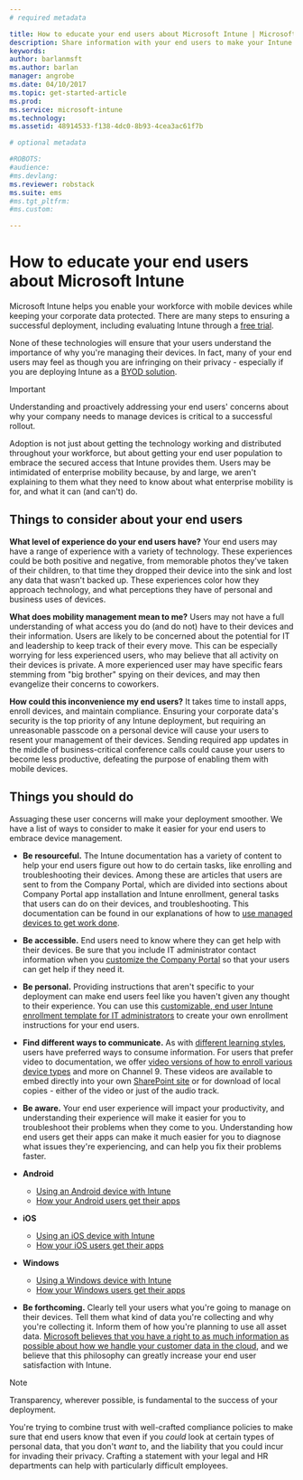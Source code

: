 ```yaml
---
# required metadata

title: How to educate your end users about Microsoft Intune | Microsoft Intune
description: Share information with your end users to make your Intune deployment successful.
keywords:
author: barlanmsft
ms.author: barlan
manager: angrobe
ms.date: 04/10/2017
ms.topic: get-started-article
ms.prod:
ms.service: microsoft-intune
ms.technology:
ms.assetid: 48914533-f138-4dc0-8b93-4cea3ac61f7b

# optional metadata

#ROBOTS:
#audience:
#ms.devlang:
ms.reviewer: robstack
ms.suite: ems
#ms.tgt_pltfrm:
#ms.custom:

---
```


# How to educate your end users about Microsoft Intune

Microsoft Intune helps you enable your workforce with mobile devices while keeping your corporate data protected. There are many steps to ensuring a successful deployment, including evaluating Intune through a [free trial](app-sdk.md).

None of these technologies will ensure that your users understand the importance of why you're managing their devices. In fact, many of your end users may feel as though you are infringing on their privacy - especially if you are deploying Intune as a [BYOD solution](/enterprise-mobility-security/solutions/byod-design-considerations-guide).

> [!Important]
> Understanding and proactively addressing your end users' concerns about why your company needs to manage devices is critical to a successful rollout.

Adoption is not just about getting the technology working and distributed throughout your workforce, but about getting your end user population to embrace the secured access that Intune provides them. Users may be intimidated of enterprise mobility because, by and large, we aren't explaining to them what they need to know about what enterprise mobility is for, and what it can (and can't) do.

## Things to consider about your end users

__What level of experience do your end users have?__ Your end users may have a range of experience with a variety of technology. These experiences could be both positive and negative, from memorable photos they've taken of their children, to that time they dropped their device into the sink and lost any data that wasn't backed up. These experiences color how they approach technology, and what perceptions they have of personal and business uses of devices.

__What does mobility management mean to me?__ Users may not have a full understanding of what access you do (and do not) have to their devices and their information. Users are likely to be concerned about the potential for IT and leadership to keep track of their every move. This can be especially worrying for less experienced users, who may believe that all activity on their devices is private. A more experienced user may have specific fears stemming from "big brother" spying on their devices, and may then evangelize their concerns to coworkers.

__How could this inconvenience my end users?__ It takes time to install apps, enroll devices, and maintain compliance. Ensuring your corporate data's security is the top priority of any Intune deployment, but requiring an unreasonable passcode on a personal device will cause your users to resent your management of their devices. Sending required app updates in the middle of business-critical conference calls could cause your users to become less productive, defeating the purpose of enabling them with mobile devices.

## Things you should do

Assuaging these user concerns will make your deployment smoother. We have a list of ways to consider to make it easier for your end users to embrace device management.

* __Be resourceful.__ The Intune documentation has a variety of content to help your end users figure out how to do certain tasks, like enrolling and troubleshooting their devices. Among these are articles that users are sent to from the Company Portal, which are divided into sections about Company Portal app installation and Intune enrollment, general tasks that users can do on their devices, and troubleshooting. This documentation can be found in our explanations of how to [use managed devices to get work done](/intune-user-help/use-managed-devices-to-get-work-done).

* __Be accessible.__ End users need to know where they can get help with their devices. Be sure that you include IT administrator contact information when you [customize the Company Portal](company-portal-customize.md) so that your users can get help if they need it.

* __Be personal.__ Providing instructions that aren't specific to your deployment can make end users feel like you haven't given any thought to their experience. You can use this [customizable, end user Intune enrollment template for IT administrators](https://gallery.technet.microsoft.com/office/Intune-End-User-Enrollment-3a0c9b0c) to create your own enrollment instructions for your end users.

* __Find different ways to communicate.__ As with [different learning styles](https://www.umassd.edu/dss/resources/facultystaff/howtoteachandaccommodate/howtoaccommodatedifferentlearningstyles/), users have preferred ways to consume information. For users that prefer video to documentation, we offer [video versions of how to enroll various device types](https://channel9.msdn.com/Series/IntuneEnrollment) and more on Channel 9. These videos are available to embed directly into your own [SharePoint site](https://support.office.com/article/Embed-a-video-from-Office-365-Video-59e19984-c34e-4be8-889b-f6fa93910581) or for download of local copies - either of the video or just of the audio track.

* __Be aware.__ Your end user experience will impact your productivity, and understanding their experience will make it easier for you to troubleshoot their problems when they come to you. Understanding how end users get their apps can make it much easier for you to diagnose what issues they're experiencing, and can help you fix their problems faster.

* **Android**
  * [Using an Android device with Intune](https://docs.microsoft.com/intune-user-help/using-your-android-device-with-intune)
  * [How your Android users get their apps](how-your-android-users-get-their-apps.md)

* **iOS**
  * [Using an iOS device with Intune](https://docs.microsoft.com/intune-user-help/using-your-ios-or-macos-device-with-intune)
  * [How your iOS users get their apps](how-your-ios-users-get-their-apps.md)

* **Windows**
  * [Using a Windows device with Intune](https://docs.microsoft.com/intune-user-help/using-your-windows-device-with-intune)
  * [How your Windows users get their apps](how-your-windows-users-get-their-apps.md)

* __Be forthcoming.__ Clearly tell your users what you're going to manage on their devices. Tell them what kind of data you're collecting and why you're collecting it. Inform them of how you're planning to use all asset data. [Microsoft believes that you have a right to as much information as possible about how we handle your customer data in the cloud](https://www.microsoft.com/trustcenter/about/transparency), and we believe that this philosophy can greatly increase your end user satisfaction with Intune.

>[!Note]
> Transparency, wherever possible, is fundamental to the success of your deployment.

You're trying to combine trust with well-crafted compliance policies to make sure that end users know that even if you *could* look at certain types of personal data, that you don't *want* to, and the liability that you could incur for invading their privacy. Crafting a statement with your legal and HR departments can help with particularly difficult employees.

